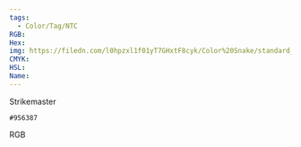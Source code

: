 ```yaml
---
tags:
  - Color/Tag/NTC
RGB:
Hex:
img: https://filedn.com/l0hpzxl1f01yT7GHxtF8cyk/Color%20Snake/standard_csv_to_svg/%23/956387.svg
CMYK:
HSL:
Name:
---
```

Strikemaster
```palette
#956387
```
RGB
